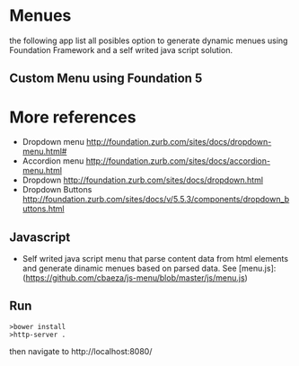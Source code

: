 # Menues

the following app list all posibles option to generate dynamic menues using Foundation Framework and a self writed java script solution.

## Custom Menu using Foundation 5 
# More references
- Dropdown menu
http://foundation.zurb.com/sites/docs/dropdown-menu.html#
- Accordion menu
http://foundation.zurb.com/sites/docs/accordion-menu.html
- Dropdown
http://foundation.zurb.com/sites/docs/dropdown.html
- Dropdown Buttons
http://foundation.zurb.com/sites/docs/v/5.5.3/components/dropdown_buttons.html

## Javascript  
- Self writed java script menu that parse content data from html elements and generate dinamic menues based on parsed data. See [menu.js]:(https://github.com/cbaeza/js-menu/blob/master/js/menu.js)

## Run
	>bower install
	>http-server .
	
then navigate to http://localhost:8080/	

